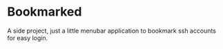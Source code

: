 Bookmarked
==========

A side project, just a little menubar application to bookmark ssh accounts for easy login. 
